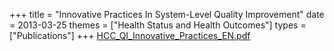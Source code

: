 +++
title = "Innovative Practices In System-Level Quality Improvement"
date = 2013-03-25
themes = ["Health Status and Health Outcomes"]
types = ["Publications"]
+++
[HCC_QI_Innovative_Practices_EN.pdf](/files/HCC_QI_Innovative_Practices_EN.pdf)
